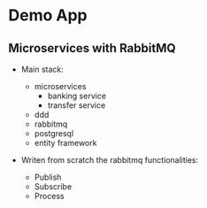 # Demo App

## Microservices with RabbitMQ

- Main stack:
  - microservices
    - banking service
    - transfer service
  - ddd
  - rabbitmq
  - postgresql
  - entity framework

- Writen from scratch the rabbitmq functionalities:
  - Publish
  - Subscribe
  - Process
